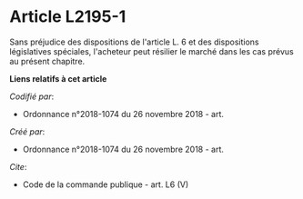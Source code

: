 # Article L2195-1

Sans préjudice des dispositions de l'article L. 6 et des dispositions législatives spéciales, l'acheteur peut résilier le
marché dans les cas prévus au présent chapitre.

**Liens relatifs à cet article**

_Codifié par_:

  - Ordonnance n°2018-1074 du 26 novembre 2018 - art.

_Créé par_:

  - Ordonnance n°2018-1074 du 26 novembre 2018 - art.

_Cite_:

  - Code de la commande publique - art. L6 (V)
